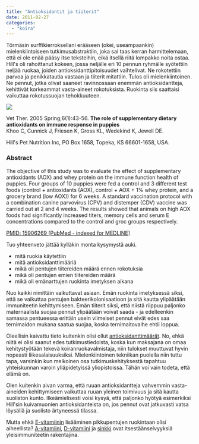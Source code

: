 ```yaml
---
title: "Antioksidantit ja tiiterit"
date: 2011-02-27
categories: 
  - "koira"
---
```


Törmäsin surffikierroksellani erääseen (okei, useampaankin) mielenkiintoiseen tutkimusabstraktiin, joka sai taas kerran harmittelemaan, että ei ole enää pääsy itse teksteihin, eikä itsellä riitä lompakko noita ostaa. Hill's oli rahoittanut kokeen, jossa neljälle eri 10 pennun ryhmälle syötettiin neljää ruokaa, joiden antioksidanttipitoisuudet vaihtelivat. Ne rokotettiin parvoa ja penikkatautia vastaan ja tiiterit mitattiin. Tulos oli mielenkiintoinen. Ne pennut, jotka olivat saaneet ravinnossaan enemmän antioksidantteja, kehittivät korkeammat vasta-aineet rokotuksista. Ruokinta siis saattaisi vaikuttaa rokotussuojan tehokkuuteen.

<!--more-->

[![](images/penturokotus.jpg)](https://www.katiska.eu/wp-content/uploads/2011/02/penturokotus.jpg)

Vet Ther. 2005 Spring;6(1):43-56. 
**The role of supplementary dietary antioxidants on immune response in puppies**  
Khoo C, Cunnick J, Friesen K, Gross KL, Wedekind K, Jewell DE.

Hill's Pet Nutrition Inc, PO Box 1658, Topeka, KS 66601-1658, USA.

### Abstract

The objective of this study was to evaluate the effect of supplementary antioxidants (AOX) and whey protein on the immune function health of puppies. Four groups of 10 puppies were fed a control and 3 different test foods (control + antioxidants (AOX), control + AOX + 1% whey protein, and a grocery brand (low AOX)) for 6 weeks. A standard vaccination protocol with a combination canine parvovirus (CPV) and distemper (CDV) vaccine was carried out at 2 and 4 weeks. The results showed that animals on high AOX foods had significantly increased titers, memory cells and serum E concentrations compared to the control and groc groups respectively.

[PMID: 15906269 \[PubMed - indexed for MEDLINE\]](http://www.ncbi.nlm.nih.gov/pubmed/15906269)

Tuo yhteenveto jättää kylläkin monta kysymystä auki.

- mitä ruokia käytettiin
- mitä antioksidanttimääriä
- mikä oli pentujen tiitereiden määrä ennen rokotuksia
- mikä oli pentujen emien tiitereiden määrä
- mikä oli emänarttujen ruokinta imetyksen aikana

Nuo kaikki nimittäin vaikuttavat asiaan. Emän ruokinta imetyksessä siksi, että se vaikuttaa pentujen bakteerikolonisaatioon ja sitä kautta ylipäätään immuniteetin kehittymiseen. Emän tiiterit siksi, että niistä riippuu paljonko maternaalista suojaa pennut ylipäätään voivat saada - ja edelleenkin samassa pentueessa erittäin usein viimeiset pennut eivät edes saa ternimaidon mukana saatua suojaa, koska ternimaitovaihe ehtii loppua.

Oleellisin kaivattu tieto kuitenkin olisi ollut [antioksidanttimäärät](https://www.katiska.eu/tieto/koira-tarve-vitamiini/antioksidantit/). No, ehkä niitä ei olisi saanut edes tutkimustiedoista, koska kun maksajana on omaa kehitystyötään tekevä koiranruokavalmistaja, niin tulokset muuttuvat hyvin nopeasti liikesalaisuuksiksi. Mielenkiintoinen tekniikan puolella niin tuttu tapa, varsinkin kun melkoinen osa tutkimuskehityksestä tapahtuu yhteiskunnan varoin ylläpidetyissä yliopistoissa. Tähän voi vain todeta, että elämä on.

Olen kuitenkin aivan varma, että ruuan antioksidantteja vahvemmin vasta-aineiden kehittymiseen vaikuttaa ruuan yleinen toimivuus ja sitä kautta suoliston kunto. Ilkeämielisesti voisi kysyä, että paljonko hyötyä esimerkiksi Hill'sin kuivamuonien antioksidanteista on, jos pennut ovat jatkuvasti vatsa löysällä ja suolisto ärtyneessä tilassa.

Mutta ehkä [E-vitamiinin](https://www.katiska.eu/tieto/e-vitamiini/koira-e-vitamiini/) lisääminen pikkupentujen ruokintaan olisi aiheellista? [A-vitamiini](https://www.katiska.eu/tieto/koira-tarve-vitamiini/a-vitamiini-retinoli/), [D-vitamiini](https://www.katiska.eu/tieto/koira-tarve-vitamiini/d-vitamiini-koiralle/) ja [sinkki](https://www.katiska.eu/tieto/koira-tarve-mineraali/sinkki-valokeilassa/) ovat itsestäänselvyyksiä yleisimmuniteetin rakentajina.
